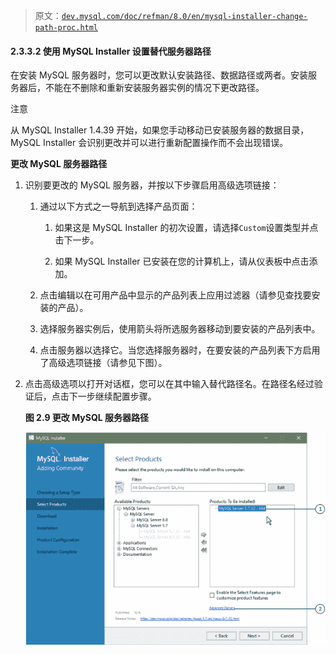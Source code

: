 > 原文：[`dev.mysql.com/doc/refman/8.0/en/mysql-installer-change-path-proc.html`](https://dev.mysql.com/doc/refman/8.0/en/mysql-installer-change-path-proc.html)

#### 2.3.3.2 使用 MySQL Installer 设置替代服务器路径

在安装 MySQL 服务器时，您可以更改默认安装路径、数据路径或两者。安装服务器后，不能在不删除和重新安装服务器实例的情况下更改路径。

注意

从 MySQL Installer 1.4.39 开始，如果您手动移动已安装服务器的数据目录，MySQL Installer 会识别更改并可以进行重新配置操作而不会出现错误。

**更改 MySQL 服务器路径**

1.  识别要更改的 MySQL 服务器，并按以下步骤启用高级选项链接：

    1.  通过以下方式之一导航到选择产品页面：

        1.  如果这是 MySQL Installer 的初次设置，请选择`Custom`设置类型并点击下一步。

        1.  如果 MySQL Installer 已安装在您的计算机上，请从仪表板中点击添加。

    1.  点击编辑以在可用产品中显示的产品列表上应用过滤器（请参见查找要安装的产品）。

    1.  选择服务器实例后，使用箭头将所选服务器移动到要安装的产品列表中。

    1.  点击服务器以选择它。当您选择服务器时，在要安装的产品列表下方启用了高级选项链接（请参见下图）。

1.  点击高级选项以打开对话框，您可以在其中输入替代路径名。在路径名经过验证后，点击下一步继续配置步骤。

    **图 2.9 更改 MySQL 服务器路径**

    ![内容在周围的文本中描述。](img/b3e003cc3bf93034171698019ac9ccce.png)
